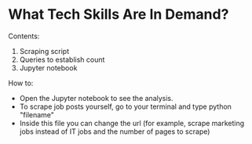 # What Tech Skills Are In Demand?

Contents:
1. Scraping script
2. Queries to establish count
3. Jupyter notebook

How to:
- Open the Jupyter notebook to see the analysis.
- To scrape job posts yourself, go to your terminal and type python "filename"
- Inside this file you can change the url (for example, scrape marketing jobs instead of IT jobs and the number of pages to scrape)
